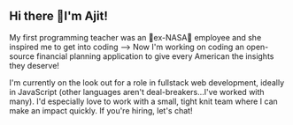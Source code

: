 ## Hi there 👋I'm Ajit!

My first programming teacher was an 🚀ex-NASA🚀 employee  and she inspired me to get into coding --> Now I'm working on coding an open-source financial planning application to give every American the insights they deserve! 

I'm currently on the look out for a role in fullstack web development, ideally in JavaScript (other languages aren't deal-breakers...I've worked with many). I'd especially love to work with a small, tight knit team where I can make an impact quickly. If you're hiring, let's chat!

